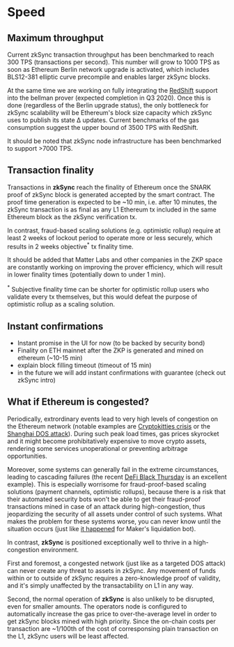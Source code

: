 # Speed

## Maximum throughput

Current zkSync transaction throughput has been benchmarked to reach 300 TPS (transactions per second). This number will grow to 1000 TPS as soon as Ethereum Berlin network upgrade is activated, which includes BLS12-381 elliptic curve precompile and enables larger zkSync blocks.

At the same time we are working on fully integrating the [RedShift](https://eprint.iacr.org/2019/1400) support into the bellman prover (expected completion in Q3 2020). Once this is done (regardless of the Berlin upgrade status), the only bottleneck for zkSync scalability will be Ethereum's block size capacity which zkSync uses to publish its state ∆ updates. Current benchmarks of the gas consumption suggest the upper bound of 3500 TPS with RedShift.

It should be noted that zkSync node infrastructure has been benchmarked to support >7000 TPS.

## Transaction finality

Transactions in **zkSync** reach the finality of Ethereum once the SNARK proof of zkSync block is generated accepted by the smart contract. The proof time generation is expected to be ~10 min, i.e. after 10 minutes, the zkSync transaction is as final as any L1 Ethereum tx included in the same Ethereum block as the zkSync verification tx.

In contrast, fraud-based scaling solutions (e.g. optimistic rollup) require at least 2 weeks of lockout period to operate more or less securely, which results in 2 weeks objective<sup>\*</sup> tx finality time.

It should be added that Matter Labs and other companies in the ZKP space are constantly working on improving the prover efficiency, which will result in lower finality times (potentially down to under 1 min).

<span class="footnote"><sup>*</sup> Subjective finality time can be shorter for optimistic rollup users who validate every tx themselves, but this would defeat the purpose of optimistic rollup as a scaling solution.</span>

## Instant confirmations

- Instant promise in the UI for now (to be backed by security bond)
- Finality on ETH mainnet after the ZKP is generated and mined on ethereum (~10-15 min)
- explain block filling timeout (timeout of 15 min)
- in the future we will add instant confirmations with guarantee (check out zkSync intro)

## What if Ethereum is congested?

Periodically, extrordinary events lead to very high levels of congestion on the Ethereum network (notable examples are [Cryptokitties crisis](https://media.consensys.net/the-inside-story-of-the-cryptokitties-congestion-crisis-499b35d119cc) or the [Shanghai DOS attack](https://blog.ethereum.org/2016/09/22/ethereum-network-currently-undergoing-dos-attack/)). During such peak load times, gas prices skyrocket and it might become prohibitatively expensive to move crypto assets, rendering some services unoperational or preventing arbitrage opportunities.

Moreover, some systems can generally fail in the extreme circumstances, leading to cascading failures (the recent [DeFi Black Thursday](https://forklog.media/black-thursday-for-defi-wounds-to-lick-and-lessons-to-learn/) is an excellent example). This is especially worrisome for fraud-proof-based scaling solutions (payment channels, optimistic rollups), because there is a risk that their automated security bots won't be able to get their fraud-proof transactions mined in case of an attack during high-congestion, thus jeopardizing the security of all assets under control of such systems. What makes the problem for these systems worse, you can never know until the situation occurs (just like [it happened](https://medium.com/dragonfly-research/daos-ex-machina-an-in-depth-timeline-of-makers-recent-crisis-66d2ae39dd65) for Maker's liquidation bot).

In contrast, **zkSync** is positioned exceptionally well to thrive in a high-congestion environment.

First and foremost, a congested network (just like as a targeted DOS attack) can never create any threat to assets in zkSync. Any movement of funds within or to outside of zkSync requires a zero-knowledge proof of validity, and it's simply unaffected by the transactability on L1 in any way.

Second, the normal operation of **zkSync** is also unlikely to be disrupted, even for smaller amounts. The operators node is configured to automatically increase the gas price to over-the-average level in order to get zkSync blocks mined with high priority. Since the on-chain costs per transaction are ~1/100th of the cost of corresponsing plain transaction on the L1, zkSync users will be least affected.

